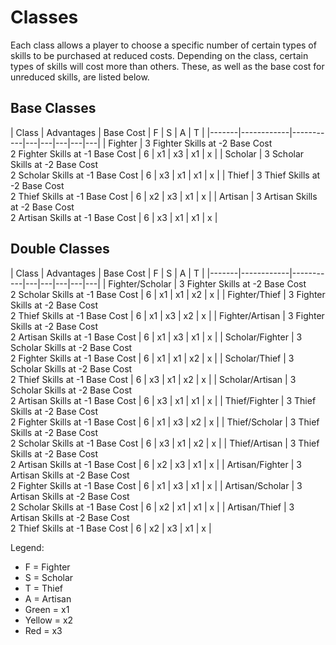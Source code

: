 # Classes

Each class allows a player to choose a specific number of certain types of skills to be purchased at reduced costs. Depending on the class, certain types of skills will cost more than others. These, as well as the base cost for unreduced skills, are listed below.

## Base Classes

| Class | Advantages | Base Cost | F | S | A | T |
|-------|------------|-----------|---|---|---|---|---|
| Fighter | 3 Fighter Skills at -2 Base Cost<br>2 Fighter Skills at -1 Base Cost | 6 | x1 | x3 | x1 | x |
| Scholar | 3 Scholar Skills at -2 Base Cost<br>2 Scholar Skills at -1 Base Cost | 6 | x3 | x1 | x1 | x |
| Thief | 3 Thief Skills at -2 Base Cost<br>2 Thief Skills at -1 Base Cost | 6 | x2 | x3 | x1 | x |
| Artisan | 3 Artisan Skills at -2 Base Cost<br>2 Artisan Skills at -1 Base Cost | 6 | x3 | x1 | x1 | x |

## Double Classes

| Class | Advantages | Base Cost | F | S | A | T |
|-------|------------|-----------|---|---|---|---|---|
| Fighter/Scholar | 3 Fighter Skills at -2 Base Cost<br>2 Scholar Skills at -1 Base Cost | 6 | x1 | x1 | x2 | x |
| Fighter/Thief | 3 Fighter Skills at -2 Base Cost<br>2 Thief Skills at -1 Base Cost | 6 | x1 | x3 | x2 | x |
| Fighter/Artisan | 3 Fighter Skills at -2 Base Cost<br>2 Artisan Skills at -1 Base Cost | 6 | x1 | x3 | x1 | x |
| Scholar/Fighter | 3 Scholar Skills at -2 Base Cost<br>2 Fighter Skills at -1 Base Cost | 6 | x1 | x1 | x2 | x |
| Scholar/Thief | 3 Scholar Skills at -2 Base Cost<br>2 Thief Skills at -1 Base Cost | 6 | x3 | x1 | x2 | x |
| Scholar/Artisan | 3 Scholar Skills at -2 Base Cost<br>2 Artisan Skills at -1 Base Cost | 6 | x3 | x1 | x1 | x |
| Thief/Fighter | 3 Thief Skills at -2 Base Cost<br>2 Fighter Skills at -1 Base Cost | 6 | x1 | x3 | x2 | x |
| Thief/Scholar | 3 Thief Skills at -2 Base Cost<br>2 Scholar Skills at -1 Base Cost | 6 | x3 | x1 | x2 | x |
| Thief/Artisan | 3 Thief Skills at -2 Base Cost<br>2 Artisan Skills at -1 Base Cost | 6 | x2 | x3 | x1 | x |
| Artisan/Fighter | 3 Artisan Skills at -2 Base Cost<br>2 Fighter Skills at -1 Base Cost | 6 | x1 | x3 | x1 | x |
| Artisan/Scholar | 3 Artisan Skills at -2 Base Cost<br>2 Scholar Skills at -1 Base Cost | 6 | x2 | x1 | x1 | x |
| Artisan/Thief | 3 Artisan Skills at -2 Base Cost<br>2 Thief Skills at -1 Base Cost | 6 | x2 | x3 | x1 | x |

Legend:
- F = Fighter
- S = Scholar
- T = Thief
- A = Artisan
- Green = x1
- Yellow = x2
- Red = x3 